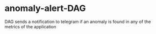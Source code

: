 # anomaly-alert-DAG
DAG sends a notification to telegram if an anomaly is found in any of the metrics of the application
